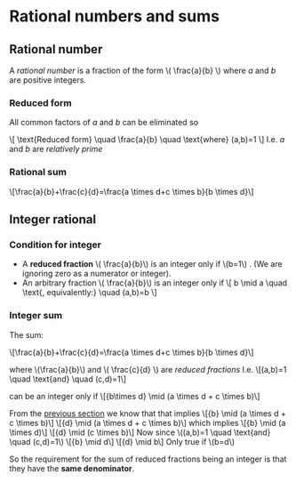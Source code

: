 # Rational numbers and sums

## Rational number

A *rational number* is a fraction of the form \\( \frac{a}{b} \\) where *a* and *b* are positive integers.

### Reduced form

All common factors of *a* and *b* can be eliminated so

\\[ \text{Reduced form} \quad \frac{a}{b} \quad \text{where} (a,b)=1 \\] 
I.e. *a* and *b* are *relatively prime*

### Rational sum

\\[\frac{a}{b}+\frac{c}{d}=\frac{a \times d+c \times b}{b \times d}\\]

## Integer rational

### Condition for integer

* A __reduced fraction__ \\( \frac{a}{b}\\) is an integer only if \\(b=1\\) . (We are ignoring zero as a numerator or integer).
* An arbitrary fraction \\( \frac{a}{b}\\) is an integer only if
\\[ b \mid a \quad \text{, equivalently:} \quad (a,b)=b \\]

### Integer sum

The sum:

\\[\frac{a}{b}+\frac{c}{d}=\frac{a \times d+c \times b}{b \times d}\\]

where \\(\frac{a}{b}\\) and \\( \frac{c}{d} \\) are *reduced fractions* I.e.
\\[(a,b)=1 \quad \text{and} \quad (c,d)=1\\]

can be an integer only if
\\[{b\times d} \mid (a \times d + c \times b)\\]

From the [previous section](basic_theory.md) we know that that implies
\\[{b} \mid (a \times d + c \times b)\\]
\\[{d} \mid (a \times d + c \times b)\\]
which implies
\\[{b} \mid (a \times d)\\]
\\[{d} \mid (c \times b)\\]
Now since \\((a,b)=1 \quad \text{and} \quad (c,d)=1\\)
\\[{b} \mid d\\]
\\[{d} \mid b\\]
Only true if \\(b=d\\)

So the requirement for the sum of reduced fractions being an integer is that they have the __same denominator__.

